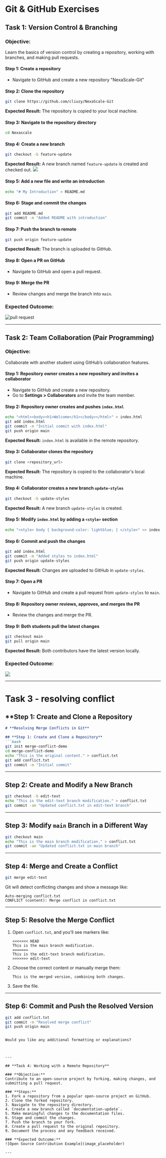 # Git & GitHub Exercises

## **Task 1: Version Control & Branching**

### **Objective:**
Learn the basics of version control by creating a repository, working with branches, and making pull requests.


#### Step 1: Create a repository
- Navigate to GitHub and create a new repository "NexaScale-Git"

#### Step 2: Clone the repository
```sh
git clone https://github.com/cliuzy/NexaScale-Git
```
**Expected Result:** The repository is copied to your local machine.

#### Step 3: Navigate to the repository directory
```sh
cd Nexascale
```

#### Step 4: Create a new branch
```sh
git checkout -b feature-update
```
**Expected Result:** A new branch named `feature-update` is created and checked out.
![](https://files.fm/f/xqbhtzks37)


#### Step 5: Add a new file and write an introduction
```sh
echo "# My Introduction" > README.md
```

#### Step 6: Stage and commit the changes
```sh
git add README.md
git commit -m "Added README with introduction"
```


#### Step 7: Push the branch to remote
```sh
git push origin feature-update
```
**Expected Result:** The branch is uploaded to GitHub.

#### Step 8: Open a PR on GitHub
- Navigate to GitHub and open a pull request.

#### Step 9: Merge the PR
- Review changes and merge the branch into `main`.

### **Expected Outcome:**
![pull request](https://files.fm/f/rb7pf6uhth)

---

## **Task 2: Team Collaboration (Pair Programming)**

### **Objective:**
Collaborate with another student using GitHub’s collaboration features.

#### Step 1: Repository owner creates a new repository and invites a collaborator
- Navigate to GitHub and create a new repository.
- Go to **Settings > Collaborators** and invite the team member.

#### Step 2: Repository owner creates and pushes `index.html`
```sh
echo "<html><body><h1>Welcome</h1></body></html>" > index.html
git add index.html
git commit -m "Initial commit with index.html"
git push origin main
```
**Expected Result:** `index.html` is available in the remote repository.

#### Step 3: Collaborator clones the repository
```sh
git clone <repository_url>
```
**Expected Result:** The repository is copied to the collaborator's local machine.

#### Step 4: Collaborator creates a new branch `update-styles`
```sh
git checkout -b update-styles
```
**Expected Result:** A new branch `update-styles` is created.

#### Step 5: Modify `index.html` by adding a `<style>` section
```sh
echo "<style> body { background-color: lightblue; } </style>" >> index.html
```

#### Step 6: Commit and push the changes
```sh
git add index.html
git commit -m "Added styles to index.html"
git push origin update-styles
```
**Expected Result:** Changes are uploaded to GitHub in `update-styles`.

#### Step 7: Open a PR
- Navigate to GitHub and create a pull request from `update-styles` to `main`.

#### Step 8: Repository owner reviews, approves, and merges the PR
- Review the changes and merge the PR.

#### Step 9: Both students pull the latest changes
```sh
git checkout main
git pull origin main
```
**Expected Result:** Both contributors have the latest version locally.
### **Expected Outcome:**
![](https://files.fm/f/rzday6njme)

---
# Task 3 - resolving conflict
## **Step 1: Create and Clone a Repository

```markdown
# **Resolving Merge Conflicts in Git**

## **Step 1: Create and Clone a Repository**  
```bash
git init merge-conflict-demo
cd merge-conflict-demo
echo "This is the original content." > conflict.txt
git add conflict.txt
git commit -m "Initial commit"
```

---

## **Step 2: Create and Modify a New Branch**  
```bash
git checkout -b edit-text
echo "This is the edit-text branch modification." > conflict.txt
git commit -am "Updated conflict.txt in edit-text branch"
```

---

## **Step 3: Modify `main` Branch in a Different Way**  
```bash
git checkout main
echo "This is the main branch modification." > conflict.txt
git commit -am "Updated conflict.txt in main branch"
```

---

## **Step 4: Merge and Create a Conflict**  
```bash
git merge edit-text
```
Git will detect conflicting changes and show a message like:  
```plaintext
Auto-merging conflict.txt
CONFLICT (content): Merge conflict in conflict.txt
```

---

## **Step 5: Resolve the Merge Conflict**  
1. Open `conflict.txt`, and you'll see markers like:
    ```plaintext
    <<<<<<< HEAD
    This is the main branch modification.
    =======
    This is the edit-text branch modification.
    >>>>>>> edit-text
    ```
2. Choose the correct content or manually merge them:  
    ```plaintext
    This is the merged version, combining both changes.
    ```
3. Save the file.

---

## **Step 6: Commit and Push the Resolved Version**  
```bash
git add conflict.txt
git commit -m "Resolved merge conflict"
git push origin main
```

```

Would you like any additional formatting or explanations?



---

## **Task 4: Working with a Remote Repository**

### **Objective:**
Contribute to an open-source project by forking, making changes, and submitting a pull request.

### **Steps:**
1. Fork a repository from a popular open-source project on GitHub.
2. Clone the forked repository.
3. Navigate to the repository directory.
4. Create a new branch called `documentation-update`.
5. Make meaningful changes to the documentation files.
6. Stage and commit the changes.
7. Push the branch to your fork.
8. Create a pull request to the original repository.
9. Document the process and any feedback received.

### **Expected Outcome:**
![Open Source Contribution Example](image_placeholder)

---


